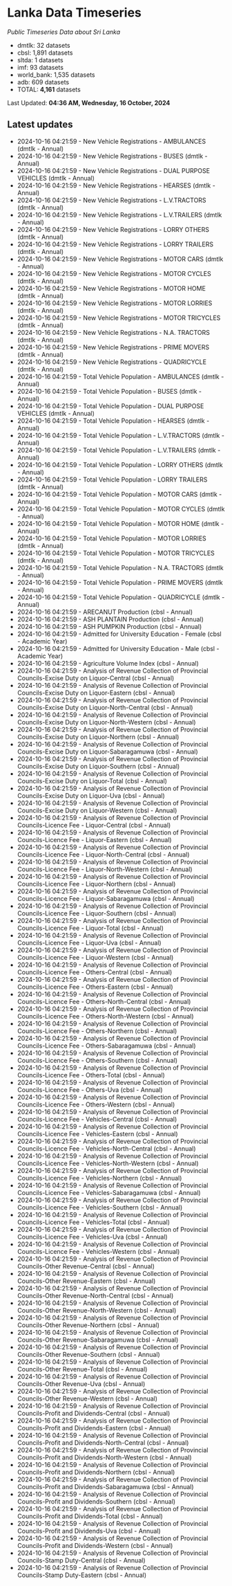 # Lanka Data Timeseries
*Public Timeseries Data about Sri Lanka*

* dmtlk: 32 datasets
* cbsl: 1,891 datasets
* sltda: 1 datasets
* imf: 93 datasets
* world_bank: 1,535 datasets
* adb: 609 datasets
* TOTAL: **4,161** datasets

Last Updated: **04:36 AM, Wednesday, 16 October, 2024**

## Latest updates

* 2024-10-16 04:21:59 - New Vehicle Registrations - AMBULANCES (dmtlk - Annual)
* 2024-10-16 04:21:59 - New Vehicle Registrations - BUSES (dmtlk - Annual)
* 2024-10-16 04:21:59 - New Vehicle Registrations - DUAL PURPOSE VEHICLES (dmtlk - Annual)
* 2024-10-16 04:21:59 - New Vehicle Registrations - HEARSES (dmtlk - Annual)
* 2024-10-16 04:21:59 - New Vehicle Registrations - L.V.TRACTORS (dmtlk - Annual)
* 2024-10-16 04:21:59 - New Vehicle Registrations - L.V.TRAILERS (dmtlk - Annual)
* 2024-10-16 04:21:59 - New Vehicle Registrations - LORRY OTHERS (dmtlk - Annual)
* 2024-10-16 04:21:59 - New Vehicle Registrations - LORRY TRAILERS (dmtlk - Annual)
* 2024-10-16 04:21:59 - New Vehicle Registrations - MOTOR CARS (dmtlk - Annual)
* 2024-10-16 04:21:59 - New Vehicle Registrations - MOTOR CYCLES (dmtlk - Annual)
* 2024-10-16 04:21:59 - New Vehicle Registrations - MOTOR HOME (dmtlk - Annual)
* 2024-10-16 04:21:59 - New Vehicle Registrations - MOTOR LORRIES (dmtlk - Annual)
* 2024-10-16 04:21:59 - New Vehicle Registrations - MOTOR TRICYCLES (dmtlk - Annual)
* 2024-10-16 04:21:59 - New Vehicle Registrations - N.A. TRACTORS (dmtlk - Annual)
* 2024-10-16 04:21:59 - New Vehicle Registrations - PRIME MOVERS (dmtlk - Annual)
* 2024-10-16 04:21:59 - New Vehicle Registrations - QUADRICYCLE (dmtlk - Annual)
* 2024-10-16 04:21:59 - Total Vehicle Population - AMBULANCES (dmtlk - Annual)
* 2024-10-16 04:21:59 - Total Vehicle Population - BUSES (dmtlk - Annual)
* 2024-10-16 04:21:59 - Total Vehicle Population - DUAL PURPOSE VEHICLES (dmtlk - Annual)
* 2024-10-16 04:21:59 - Total Vehicle Population - HEARSES (dmtlk - Annual)
* 2024-10-16 04:21:59 - Total Vehicle Population - L.V.TRACTORS (dmtlk - Annual)
* 2024-10-16 04:21:59 - Total Vehicle Population - L.V.TRAILERS (dmtlk - Annual)
* 2024-10-16 04:21:59 - Total Vehicle Population - LORRY OTHERS (dmtlk - Annual)
* 2024-10-16 04:21:59 - Total Vehicle Population - LORRY TRAILERS (dmtlk - Annual)
* 2024-10-16 04:21:59 - Total Vehicle Population - MOTOR CARS (dmtlk - Annual)
* 2024-10-16 04:21:59 - Total Vehicle Population - MOTOR CYCLES (dmtlk - Annual)
* 2024-10-16 04:21:59 - Total Vehicle Population - MOTOR HOME (dmtlk - Annual)
* 2024-10-16 04:21:59 - Total Vehicle Population - MOTOR LORRIES (dmtlk - Annual)
* 2024-10-16 04:21:59 - Total Vehicle Population - MOTOR TRICYCLES (dmtlk - Annual)
* 2024-10-16 04:21:59 - Total Vehicle Population - N.A. TRACTORS (dmtlk - Annual)
* 2024-10-16 04:21:59 - Total Vehicle Population - PRIME MOVERS (dmtlk - Annual)
* 2024-10-16 04:21:59 - Total Vehicle Population - QUADRICYCLE (dmtlk - Annual)
* 2024-10-16 04:21:59 - ARECANUT Production (cbsl - Annual)
* 2024-10-16 04:21:59 - ASH PLANTAIN Production (cbsl - Annual)
* 2024-10-16 04:21:59 - ASH PUMPKIN Production (cbsl - Annual)
* 2024-10-16 04:21:59 - Admitted for University Education - Female (cbsl - Academic Year)
* 2024-10-16 04:21:59 - Admitted for University Education - Male (cbsl - Academic Year)
* 2024-10-16 04:21:59 - Agriculture Volume Index (cbsl - Annual)
* 2024-10-16 04:21:59 - Analysis of Revenue Collection of Provincial Councils-Excise Duty on Liquor-Central (cbsl - Annual)
* 2024-10-16 04:21:59 - Analysis of Revenue Collection of Provincial Councils-Excise Duty on Liquor-Eastern (cbsl - Annual)
* 2024-10-16 04:21:59 - Analysis of Revenue Collection of Provincial Councils-Excise Duty on Liquor-North-Central (cbsl - Annual)
* 2024-10-16 04:21:59 - Analysis of Revenue Collection of Provincial Councils-Excise Duty on Liquor-North-Western (cbsl - Annual)
* 2024-10-16 04:21:59 - Analysis of Revenue Collection of Provincial Councils-Excise Duty on Liquor-Northern (cbsl - Annual)
* 2024-10-16 04:21:59 - Analysis of Revenue Collection of Provincial Councils-Excise Duty on Liquor-Sabaragamuwa (cbsl - Annual)
* 2024-10-16 04:21:59 - Analysis of Revenue Collection of Provincial Councils-Excise Duty on Liquor-Southern (cbsl - Annual)
* 2024-10-16 04:21:59 - Analysis of Revenue Collection of Provincial Councils-Excise Duty on Liquor-Total (cbsl - Annual)
* 2024-10-16 04:21:59 - Analysis of Revenue Collection of Provincial Councils-Excise Duty on Liquor-Uva (cbsl - Annual)
* 2024-10-16 04:21:59 - Analysis of Revenue Collection of Provincial Councils-Excise Duty on Liquor-Western (cbsl - Annual)
* 2024-10-16 04:21:59 - Analysis of Revenue Collection of Provincial Councils-Licence Fee - Liquor-Central (cbsl - Annual)
* 2024-10-16 04:21:59 - Analysis of Revenue Collection of Provincial Councils-Licence Fee - Liquor-Eastern (cbsl - Annual)
* 2024-10-16 04:21:59 - Analysis of Revenue Collection of Provincial Councils-Licence Fee - Liquor-North-Central (cbsl - Annual)
* 2024-10-16 04:21:59 - Analysis of Revenue Collection of Provincial Councils-Licence Fee - Liquor-North-Western (cbsl - Annual)
* 2024-10-16 04:21:59 - Analysis of Revenue Collection of Provincial Councils-Licence Fee - Liquor-Northern (cbsl - Annual)
* 2024-10-16 04:21:59 - Analysis of Revenue Collection of Provincial Councils-Licence Fee - Liquor-Sabaragamuwa (cbsl - Annual)
* 2024-10-16 04:21:59 - Analysis of Revenue Collection of Provincial Councils-Licence Fee - Liquor-Southern (cbsl - Annual)
* 2024-10-16 04:21:59 - Analysis of Revenue Collection of Provincial Councils-Licence Fee - Liquor-Total (cbsl - Annual)
* 2024-10-16 04:21:59 - Analysis of Revenue Collection of Provincial Councils-Licence Fee - Liquor-Uva (cbsl - Annual)
* 2024-10-16 04:21:59 - Analysis of Revenue Collection of Provincial Councils-Licence Fee - Liquor-Western (cbsl - Annual)
* 2024-10-16 04:21:59 - Analysis of Revenue Collection of Provincial Councils-Licence Fee - Others-Central (cbsl - Annual)
* 2024-10-16 04:21:59 - Analysis of Revenue Collection of Provincial Councils-Licence Fee - Others-Eastern (cbsl - Annual)
* 2024-10-16 04:21:59 - Analysis of Revenue Collection of Provincial Councils-Licence Fee - Others-North-Central (cbsl - Annual)
* 2024-10-16 04:21:59 - Analysis of Revenue Collection of Provincial Councils-Licence Fee - Others-North-Western (cbsl - Annual)
* 2024-10-16 04:21:59 - Analysis of Revenue Collection of Provincial Councils-Licence Fee - Others-Northern (cbsl - Annual)
* 2024-10-16 04:21:59 - Analysis of Revenue Collection of Provincial Councils-Licence Fee - Others-Sabaragamuwa (cbsl - Annual)
* 2024-10-16 04:21:59 - Analysis of Revenue Collection of Provincial Councils-Licence Fee - Others-Southern (cbsl - Annual)
* 2024-10-16 04:21:59 - Analysis of Revenue Collection of Provincial Councils-Licence Fee - Others-Total (cbsl - Annual)
* 2024-10-16 04:21:59 - Analysis of Revenue Collection of Provincial Councils-Licence Fee - Others-Uva (cbsl - Annual)
* 2024-10-16 04:21:59 - Analysis of Revenue Collection of Provincial Councils-Licence Fee - Others-Western (cbsl - Annual)
* 2024-10-16 04:21:59 - Analysis of Revenue Collection of Provincial Councils-Licence Fee - Vehicles-Central (cbsl - Annual)
* 2024-10-16 04:21:59 - Analysis of Revenue Collection of Provincial Councils-Licence Fee - Vehicles-Eastern (cbsl - Annual)
* 2024-10-16 04:21:59 - Analysis of Revenue Collection of Provincial Councils-Licence Fee - Vehicles-North-Central (cbsl - Annual)
* 2024-10-16 04:21:59 - Analysis of Revenue Collection of Provincial Councils-Licence Fee - Vehicles-North-Western (cbsl - Annual)
* 2024-10-16 04:21:59 - Analysis of Revenue Collection of Provincial Councils-Licence Fee - Vehicles-Northern (cbsl - Annual)
* 2024-10-16 04:21:59 - Analysis of Revenue Collection of Provincial Councils-Licence Fee - Vehicles-Sabaragamuwa (cbsl - Annual)
* 2024-10-16 04:21:59 - Analysis of Revenue Collection of Provincial Councils-Licence Fee - Vehicles-Southern (cbsl - Annual)
* 2024-10-16 04:21:59 - Analysis of Revenue Collection of Provincial Councils-Licence Fee - Vehicles-Total (cbsl - Annual)
* 2024-10-16 04:21:59 - Analysis of Revenue Collection of Provincial Councils-Licence Fee - Vehicles-Uva (cbsl - Annual)
* 2024-10-16 04:21:59 - Analysis of Revenue Collection of Provincial Councils-Licence Fee - Vehicles-Western (cbsl - Annual)
* 2024-10-16 04:21:59 - Analysis of Revenue Collection of Provincial Councils-Other Revenue-Central (cbsl - Annual)
* 2024-10-16 04:21:59 - Analysis of Revenue Collection of Provincial Councils-Other Revenue-Eastern (cbsl - Annual)
* 2024-10-16 04:21:59 - Analysis of Revenue Collection of Provincial Councils-Other Revenue-North-Central (cbsl - Annual)
* 2024-10-16 04:21:59 - Analysis of Revenue Collection of Provincial Councils-Other Revenue-North-Western (cbsl - Annual)
* 2024-10-16 04:21:59 - Analysis of Revenue Collection of Provincial Councils-Other Revenue-Northern (cbsl - Annual)
* 2024-10-16 04:21:59 - Analysis of Revenue Collection of Provincial Councils-Other Revenue-Sabaragamuwa (cbsl - Annual)
* 2024-10-16 04:21:59 - Analysis of Revenue Collection of Provincial Councils-Other Revenue-Southern (cbsl - Annual)
* 2024-10-16 04:21:59 - Analysis of Revenue Collection of Provincial Councils-Other Revenue-Total (cbsl - Annual)
* 2024-10-16 04:21:59 - Analysis of Revenue Collection of Provincial Councils-Other Revenue-Uva (cbsl - Annual)
* 2024-10-16 04:21:59 - Analysis of Revenue Collection of Provincial Councils-Other Revenue-Western (cbsl - Annual)
* 2024-10-16 04:21:59 - Analysis of Revenue Collection of Provincial Councils-Profit and Dividends-Central (cbsl - Annual)
* 2024-10-16 04:21:59 - Analysis of Revenue Collection of Provincial Councils-Profit and Dividends-Eastern (cbsl - Annual)
* 2024-10-16 04:21:59 - Analysis of Revenue Collection of Provincial Councils-Profit and Dividends-North-Central (cbsl - Annual)
* 2024-10-16 04:21:59 - Analysis of Revenue Collection of Provincial Councils-Profit and Dividends-North-Western (cbsl - Annual)
* 2024-10-16 04:21:59 - Analysis of Revenue Collection of Provincial Councils-Profit and Dividends-Northern (cbsl - Annual)
* 2024-10-16 04:21:59 - Analysis of Revenue Collection of Provincial Councils-Profit and Dividends-Sabaragamuwa (cbsl - Annual)
* 2024-10-16 04:21:59 - Analysis of Revenue Collection of Provincial Councils-Profit and Dividends-Southern (cbsl - Annual)
* 2024-10-16 04:21:59 - Analysis of Revenue Collection of Provincial Councils-Profit and Dividends-Total (cbsl - Annual)
* 2024-10-16 04:21:59 - Analysis of Revenue Collection of Provincial Councils-Profit and Dividends-Uva (cbsl - Annual)
* 2024-10-16 04:21:59 - Analysis of Revenue Collection of Provincial Councils-Profit and Dividends-Western (cbsl - Annual)
* 2024-10-16 04:21:59 - Analysis of Revenue Collection of Provincial Councils-Stamp Duty-Central (cbsl - Annual)
* 2024-10-16 04:21:59 - Analysis of Revenue Collection of Provincial Councils-Stamp Duty-Eastern (cbsl - Annual)